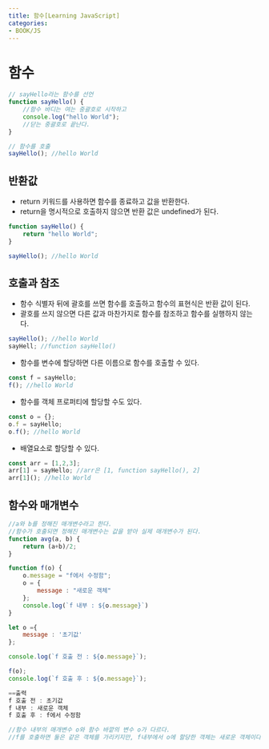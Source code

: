 ```yaml
---
title: 함수[Learning JavaScript]
categories:
- BOOK/JS
---
```

# 함수<br/>

```javascript
// sayHello라는 함수를 선언
function sayHello() {
	//함수 바디는 여는 중괄호로 시작하고
    console.log("hello World");
    //닫는 중괄호로 끝난다.
}

// 함수를 호출
sayHello(); //hello World
```

## 반환값<br/>
- return 키워드를 사용하면 함수를 종료하고 값을 반환한다.<br/>
- return을 명시적으로 호출하지 않으면 반환 값은 undefined가 된다.

```javascript
function sayHello() {
	return "hello World";
}

sayHello(); //hello World
```

## 호출과 참조<br/>
- 함수 식별자 뒤에 괄호를 쓰면 함수를 호출하고 함수의 표현식은 반환 값이 된다.<br/>
- 괄호를 쓰지 않으면 다른 값과 마찬가지로 함수를 참조하고 함수를 실행하지 않는다.

```javascript
sayHello(); //hello World
sayHell; //function sayHello()
```

- 함수를 변수에 할당하면 다른 이름으로 함수를 호출할 수 있다.

```js
const f = sayHello;
f(); //hello World
```

- 함수를 객체 프로퍼티에 할당할 수도 있다.

```js
const o = {};
o.f = sayHello;
o.f(); //hello World
```

- 배열요소로 할당할 수 있다.

```js
const arr = [1,2,3];
arr[1] = sayHello; //arr은 [1, function sayHello(), 2]
arr[1](); //hello World
```

## 함수와 매개변수<br/>
```js
//a와 b를 정해진 매개변수라고 한다.
//함수가 호출되면 정해진 매개변수는 값을 받아 실제 매개변수가 된다.
function avg(a, b) {
	return (a+b)/2;
}

function f(o) {
	o.message = "f에서 수정함";
    o = {
    	message : "새로운 객체"
    };
    console.log(`f 내부 : ${o.message}`)
}

let o ={
	message : '초기값'
};

console.log(`f 호출 전 : ${o.message}`);

f(o);
console.log(`f 호출 후 : ${o.message}`);

==출력
f 호출 전 : 초기값
f 내부 : 새로운 객체
f 호출 후 : f에서 수정함

//함수 내부의 매개변수 o와 함수 바깥의 변수 o가 다르다.
//f를 호출하면 둘은 같은 객체를 가리키지만, f내부에서 o에 할당한 객체는 새로운 객체이다.
```